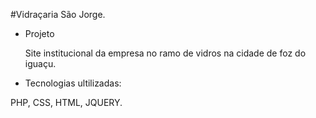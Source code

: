 #Vidraçaria São Jorge. 

- Projeto 

	Site institucional da empresa no ramo de vidros na cidade de foz do iguaçu. 

- Tecnologias ultilizadas: 

PHP, CSS, HTML, JQUERY. 


